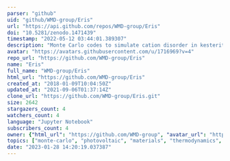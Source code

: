 ```yaml
---
parser: "github"
uid: "github/WMD-group/Eris"
url: "https://api.github.com/repos/WMD-group/Eris"
doi: "10.5281/zenodo.1471439"
timestamp: "2022-05-12 03:44:01.389307"
description: "Monte Carlo codes to simulate cation disorder in kesterite semiconductors"
avatar: "https://avatars.githubusercontent.com/u/1716969?v=4"
repo_url: "https://github.com/WMD-group/Eris"
name: "Eris"
full_name: "WMD-group/Eris"
html_url: "https://github.com/WMD-group/Eris"
created_at: "2018-01-09T10:04:50Z"
updated_at: "2021-09-06T01:37:14Z"
clone_url: "https://github.com/WMD-group/Eris.git"
size: 2642
stargazers_count: 4
watchers_count: 4
language: "Jupyter Notebook"
subscribers_count: 4
owner: {"html_url": "https://github.com/WMD-group", "avatar_url": "https://avatars.githubusercontent.com/u/1716969?v=4", "login": "WMD-group", "type": "Organization"}
topics: ["monte-carlo", "photovoltaic", "materials", "thermodynamics", "physics", "semiconductor", "defects"]
date: "2023-01-28 14:20:19.037387"
---
```

